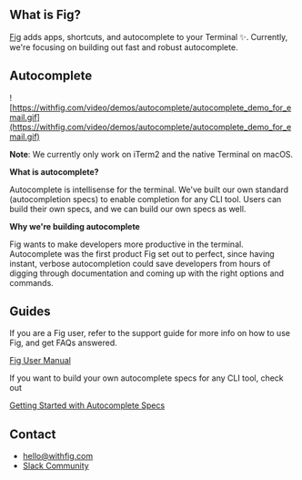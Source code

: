 ## What is Fig?

[Fig](https://withfig.com) adds apps, shortcuts, and autocomplete to your Terminal ✨.  Currently, we're focusing on building out fast and robust autocomplete.

## Autocomplete

![https://withfig.com/video/demos/autocomplete/autocomplete_demo_for_email.gif](https://withfig.com/video/demos/autocomplete/autocomplete_demo_for_email.gif)

**Note**: We currently only work on iTerm2 and the native Terminal on macOS.

**What is autocomplete?**

Autocomplete is intellisense for the terminal. We've built our own standard (autocompletion specs) to enable completion for any CLI tool. Users can build their own specs, and we can build our own specs as well.

**Why we're building autocomplete**

Fig wants to make developers more productive in the terminal. Autocomplete was the first product Fig set out to perfect, since having instant, verbose autocompletion could save developers from hours of digging through documentation and coming up with the right options and commands.

## Guides

If you are a Fig user, refer to the support guide for more info on how to use Fig, and get FAQs answered.

[Fig User Manual](https://www.notion.so/Fig-User-Manual-e2858870edc44f8aa21843be79786a85)

If you want to build your own autocomplete specs for any CLI tool, check out

[Getting Started with Autocomplete Specs](https://www.notion.so/Getting-Started-with-Autocomplete-Specs-9ddc5213614c44108b2fedf64b8d0d00)

## **Contact**

- [hello@withfig.com](mailto:hello@withfig.com)
- [Slack Community](http://waitlist.withfig.com/community)